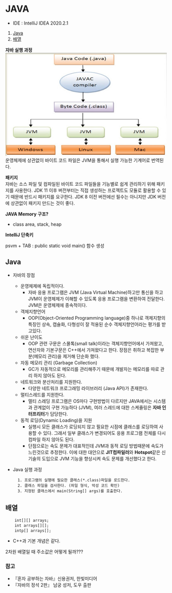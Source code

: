 # JAVA 

* IDE : IntelliJ IDEA 2020.2.1

1. [Java](#Java)
2. [배열](#배열)
  

**자바 실행 과정**   
![실행과정](../Java/img/compile.jpg)   
운영체제에 상관없이 바이트 코드 파일은 JVM을 통해서 실행 가능한 기계어로 번역된다.

**패키지**   
자바는 소스 파일 및 컴파일된 바이트 코드 파일들을 기능별로 쉽게 관리하기 위해 패키지를 사용한다. JDK 11 이후 버전부터는 직접 생성하는 프로젝트도 모듈로 활용할 수 있기 때문에 반드시 패키지를 요구한다. JDK 8 이전 버전에선 필수는 아니지만 JDK 버전에 상관없이 패키지 만드는 것이 좋다.

**JAVA Memory 구조?**
- class area, stack, heap

**IntelliJ 단축키**

psvm + TAB : public static void main() 함수 생성

## Java
* 자바의 장점
  * 운영체제에 독립적이다.
    * 자바 응용 프로그램은 JVM (Java Virtual Machine)하고만 통신을 하고 JVM이 운영체제가 이해할 수 있도록 응용 프로그램을 변환하여 전달한다. JVM은 운영체제에 종속적이다.
  * 객체지향언어
    * OOP(Object-Oriented Programming language)중 하나로 객제지향의 특징인 상속, 캡슐화, 다형성이 잘 적용된 순수 객체지향언어라는 평가를 받고있다.
  * 쉬운 난이도
    * OOP 관련 구문은 스몰톡(small talk)이라는 객체지향언어에서 가져왔고, 연산자와 기본구문은 C++에서 가져왔다고 한다. 장점은 취하고 복잡한 부분(메모리 관리)을 제거해 단순화 했다.
  * 자동 메모리 관리 (Garbage Collection)
    * GC가 자동적으로 메모리를 관리해주기 때문에 개발자는 메모리를 따로 관리 하지 않아도 된다.
  * 네트워크와 분산처리를 지원한다.
    * 다양한 네트워크 프로그래밍 라이브러리 (Java API)가 존재한다.
  * 멀티스레드를 지원한다.
    * 멀티 스레딩 프로그램은 OS마다 구현방법이 다르지만 JAVA에서는 시스템과 관계없이 구현 가능하다 (JVM), 여러 스레드에 대한 스케쥴링은 **자바 인터프리터**가 담당한다.
  * 동적 로딩(Dynamic Loading)을 지원
    * 실행시 모든 클래스가 로딩되지 않고 필요한 시점에 클래스를 로딩하여 사용할 수 있다. 그래서 일부 클래스가 변경되어도 응용 프로그램 전체를 다시 컴파일 하지 않아도 된다.
    * 단점으로는 속도 문제가 대표적인데 JVM과 동적 로딩 방법때문에 속도가 느린것으로 추정한다. 이에 대한 대안으로 **JIT컴파일러**와 **Hotspot**같은 신기술의 도입으로 JVM 기능을 향상시켜 속도 문제를 개선했다고 한다.

* Java 실행 과정
  ```
    1. 프로그램의 실행에 필요한 클래스(*.class)파일을 로드한다.
    2. 클래스 파일을 검사한다. (파일 형식, 악성 코드 확인)
    3. 지정된 클래스에서 main(String[] args)를 호출한다.
  ```

## 배열

```
    int[][] arrays;
    int arrays[][];
    intp[] arrays[];
```
* C++과 기본 개념은 같다. 
  
2차원 배열일 때 주소값은 어떻게 될까???

### 참고
* 『혼자 공부하는 자바』신용권저, 한빛미디어 
* 『자바의 정석 2판』 남궁 성저, 도우 출판